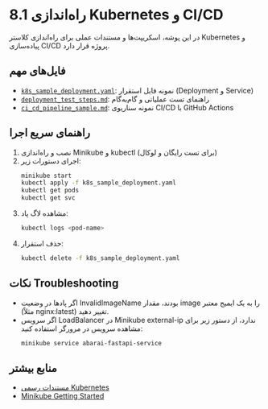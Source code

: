 # 8.1 راه‌اندازی Kubernetes و CI/CD

در این پوشه، اسکریپت‌ها و مستندات عملی برای راه‌اندازی کلاستر Kubernetes و پیاده‌سازی CI/CD پروژه قرار دارد.

## فایل‌های مهم
- [`k8s_sample_deployment.yaml`](k8s_sample_deployment.yaml): نمونه فایل استقرار (Deployment و Service)
- [`deployment_test_steps.md`](deployment_test_steps.md): راهنمای تست عملیاتی و گام‌به‌گام
- [`ci_cd_pipeline_sample.md`](ci_cd_pipeline_sample.md): نمونه سناریوی CI/CD با GitHub Actions

## راهنمای سریع اجرا
1. نصب و راه‌اندازی Minikube و kubectl (برای تست رایگان و لوکال)
2. اجرای دستورات زیر:
   ```bash
   minikube start
   kubectl apply -f k8s_sample_deployment.yaml
   kubectl get pods
   kubectl get svc
   ```
3. مشاهده لاگ پاد:
   ```bash
   kubectl logs <pod-name>
   ```
4. حذف استقرار:
   ```bash
   kubectl delete -f k8s_sample_deployment.yaml
   ```

## نکات Troubleshooting
- اگر پادها در وضعیت InvalidImageName بودند، مقدار image را به یک ایمیج معتبر (مثلاً nginx:latest) تغییر دهید.
- اگر سرویس LoadBalancer در Minikube external-ip ندارد، از دستور زیر برای مشاهده سرویس در مرورگر استفاده کنید:
  ```bash
  minikube service abarai-fastapi-service
  ```

## منابع بیشتر
- [مستندات رسمی Kubernetes](https://kubernetes.io/docs/)
- [Minikube Getting Started](https://minikube.sigs.k8s.io/docs/start/)
